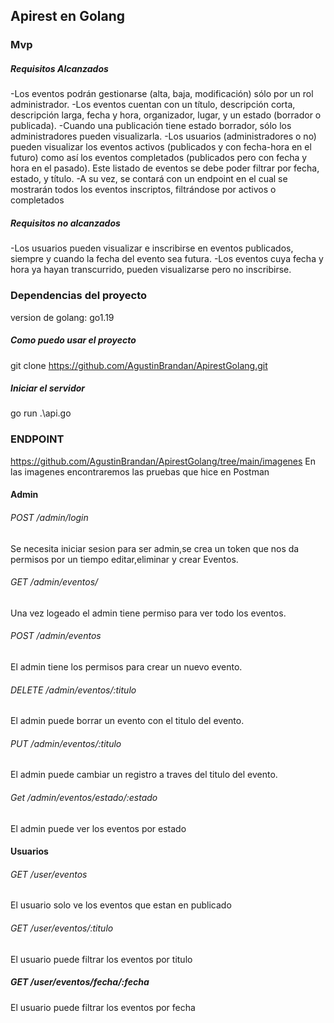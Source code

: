 ## Apirest en Golang
###  Mvp
##### Requisitos Alcanzados
-Los eventos podrán gestionarse (alta, baja, modificación) sólo por un rol
administrador.
-Los eventos cuentan con un título, descripción corta, descripción larga, fecha y
hora, organizador, lugar, y un estado (borrador o publicada).
-Cuando una publicación tiene estado borrador, sólo los administradores pueden
visualizarla.
-Los usuarios (administradores o no) pueden visualizar los eventos activos
(publicados y con fecha-hora en el futuro) como así los eventos completados
(publicados pero con fecha y hora en el pasado). Este listado de eventos se debe
poder filtrar por fecha, estado, y título.
-A su vez, se contará con un endpoint en el cual se mostrarán todos los eventos
inscriptos, filtrándose por activos o completados
##### Requisitos no alcanzados
-Los usuarios pueden visualizar e inscribirse en eventos publicados, siempre y
cuando la fecha del evento sea futura.
-Los eventos cuya fecha y hora ya hayan transcurrido, pueden visualizarse pero no
inscribirse.
### Dependencias del proyecto
version de golang:  go1.19
##### Como puedo usar el proyecto
git clone https://github.com/AgustinBrandan/ApirestGolang.git
##### Iniciar el servidor
go run .\api.go
### ENDPOINT
https://github.com/AgustinBrandan/ApirestGolang/tree/main/imagenes
En las imagenes encontraremos las pruebas que hice en Postman 
#### Admin
###### POST /admin/login 
Se necesita iniciar sesion para ser admin,se crea un token que nos da permisos por un tiempo editar,eliminar y crear Eventos.
###### GET /admin/eventos/ 
Una vez logeado el admin tiene permiso para ver todo los eventos.
###### POST /admin/eventos
El admin tiene los permisos para crear un nuevo evento.
###### DELETE /admin/eventos/:titulo
El admin puede borrar un evento con el titulo del evento.
###### PUT /admin/eventos/:titulo 
El admin puede cambiar un registro a traves del titulo del evento.
###### Get /admin/eventos/estado/:estado
El admin puede ver los eventos por estado
#### Usuarios
###### GET /user/eventos
El usuario solo ve los eventos que estan en publicado
###### GET /user/eventos/:titulo
El usuario puede filtrar los eventos por titulo
##### GET /user/eventos/fecha/:fecha
El usuario puede filtrar los eventos por fecha




